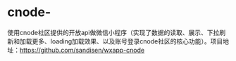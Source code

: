 # cnode-
使用cnode社区提供的开放api做微信小程序（实现了数据的读取、展示、下拉刷新和加载更多、loading加载效果、以及账号登录cnode社区的核心功能）。项目地址：https://github.com/sandisen/wxapp-cnode
